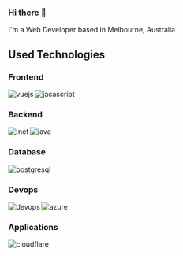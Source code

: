 ### Hi there 👋
I'm a Web Developer based in Melbourne, Australia

## Used Technologies

### Frontend
[<img align="left" alt="vuejs" src="https://img.shields.io/badge/vue.js%20-%23626569.svg?&style=plastic&logo=vue.js&logoColor=green" />](https://vuejs.org/)

[<img align="left" alt="jacascript" src="https://img.shields.io/badge/JavaScript%20-%23626569.svg?&style=plastic&logo=JavaScript&logoColor=%23F7DF1E" />](https://developer.mozilla.org/en-US/docs/Web/javascript)

<br>

### Backend
[<img align="left" alt=".net" src="https://img.shields.io/badge/.NET%20-%23626569.svg?&style=plastic&logo=C%20Sharp&logoColor=white" />](https://docs.microsoft.com/en-us/dotnet/csharp/)

[<img align="left" alt="java" src="https://img.shields.io/badge/Java%20-%23626569.svg?&style=plastic&logo=Java&logoColor=red" />](https://docs.oracle.com/en/java/)

<br>

### Database
[<img align="left" alt="postgresql" src="https://img.shields.io/badge/PostgreSQL%20-%23626569.svg?&style=plastic&logo=PostgreSQL&logoColor=lightblue" />](https://www.postgresql.org/docs/)

<br>

### Devops
[<img align="left" alt="devops" src="https://img.shields.io/badge/Azure%20DevOps%20-%23626569.svg?&style=plastic&logo=Azure%20DevOps&logoColor=%23007fff" />](https://azure.microsoft.com/en-au/services/devops/)

[<img align="left" alt="azure" src="https://img.shields.io/badge/Microsoft%20Azure%20-%23626569.svg?&style=plastic&logo=Microsoft%20Azure&logoColor=%23007fff" />](https://azure.microsoft.com/en-au/)


<br>

### Applications
[<img align="left" alt="cloudflare" src="https://img.shields.io/badge/Cloudflare%20-%23626569.svg?&style=plastic&logo=Cloudflare&logoColor=%23F38020" />](https://www.cloudflare.com/)

<!--
**GionDesign/GionDesign** is a ✨ _special_ ✨ repository because its `README.md` (this file) appears on your GitHub profile.

Here are some ideas to get you started:

- 🔭 I’m currently working on ...
- 🌱 I’m currently learning ...
- 👯 I’m looking to collaborate on ...
- 🤔 I’m looking for help with ...
- 💬 Ask me about ...
- 📫 How to reach me: ...
- 😄 Pronouns: ...
- ⚡ Fun fact: ...
-->
